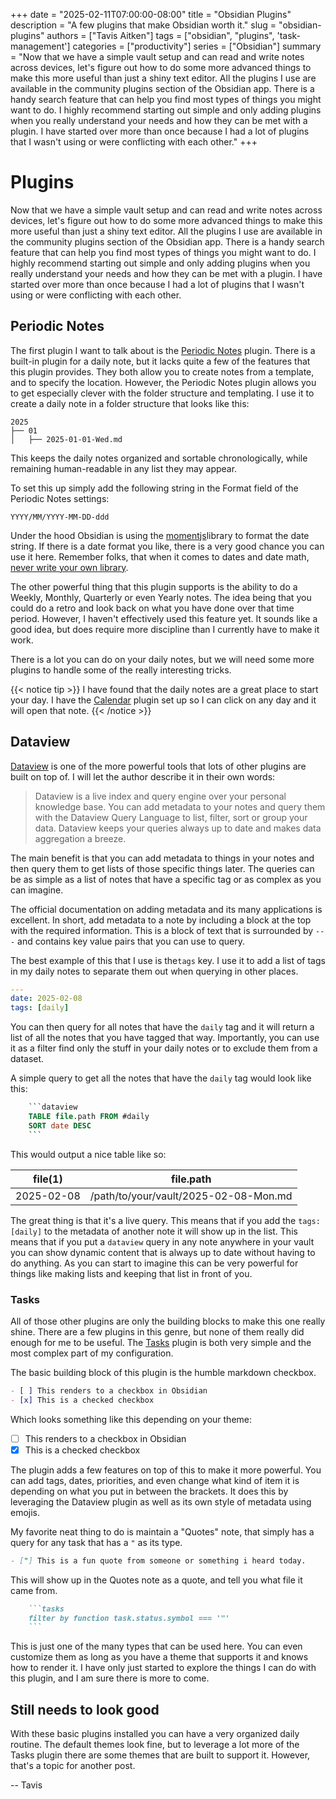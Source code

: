 +++
date = "2025-02-11T07:00:00-08:00"
title = "Obsidian Plugins"
description = "A few plugins that make Obsidian worth it."
slug = "obsidian-plugins"
authors = ["Tavis Aitken"]
tags = ["obsidian", "plugins", 'task-management']
categories = ["productivity"]
series = ["Obsidian"]
summary = "Now that we have a simple vault setup and can read and write notes across devices, let's figure out how to do some more advanced things to make this more useful than just a shiny text editor. All the plugins I use are available in the community plugins section of the Obsidian app. There is a handy search feature that can help you find most types of things you might want to do. I highly recommend starting out simple and only adding plugins when you really understand your needs and how they can be met with a plugin. I have started over more than once because I had a lot of plugins that I wasn't using or were conflicting with each other."
+++

# Plugins

Now that we have a simple vault setup and can read and write notes across devices, let's figure out how to do some more advanced things to make this more useful than just a shiny text editor. All the plugins I use are available in the community plugins section of the Obsidian app. There is a handy search feature that can help you find most types of things you might want to do. I highly recommend starting out simple and only adding plugins when you really understand your needs and how they can be met with a plugin. I have started over more than once because I had a lot of plugins that I wasn't using or were conflicting with each other.

## Periodic Notes

The first plugin I want to talk about is the [Periodic Notes](https://github.com/liamcain/obsidian-periodic-notes) plugin. There is a built-in plugin for a daily note, but it lacks quite a few of the features that this plugin provides. They both allow you to create notes from a template, and to specify the location. However, the Periodic Notes plugin allows you to get especially clever with the folder structure and templating. I use it to create a daily note in a folder structure that looks like this:

``` plaintext
2025
├── 01
│   ├── 2025-01-01-Wed.md
```

This keeps the daily notes organized and sortable chronologically, while remaining human-readable in any list they may appear.

To set this up simply add the following string in the Format field of the Periodic Notes settings:

``` plaintext
YYYY/MM/YYYY-MM-DD-ddd
```

Under the hood Obsidian is using the [momentjs](https://momentjs.com/docs/#/displaying/format/)library to format the date string. If there is a date format you like, there is a very good chance you can use it here. Remember folks, that when it comes to dates and date math, [never write your own library](https://www.youtube.com/watch?v=-5wpm-gesOY).

The other powerful thing that this plugin supports is the ability to do a Weekly, Monthly, Quarterly or even Yearly notes. The idea being that you could do a retro and look back on what you have done over that time period. However, I haven't effectively used this feature yet. It sounds like a good idea, but does require more discipline than I currently have to make it work.

There is a lot you can do on your daily notes, but we will need some more plugins to handle some of the really interesting tricks.

{{< notice tip >}}
I have found that the daily notes are a great place to start your day. I have the [Calendar](https://github.com/liamcain/obsidian-calendar-plugin) plugin set up so I can click on any day and it will open that note.
{{< /notice >}}

## Dataview

[Dataview](https://blacksmithgu.github.io/obsidian-dataview/) is one of the more powerful tools that lots of other plugins are built on top of. I will let the author describe it in their own words:

> Dataview is a live index and query engine over your personal knowledge base. You can add metadata to your notes and query them with the Dataview Query Language to list, filter, sort or group your data. Dataview keeps your queries always up to date and makes data aggregation a breeze.

The main benefit is that you can add metadata to things in your notes and then query them to get lists of those specific things later. The queries can be as simple as a list of notes that have a specific tag or as complex as you can imagine.

The official documentation on adding metadata and its many applications is excellent. In short, add metadata to a note by including a block at the top with the required information. This is a block of text that is surrounded by `---` and contains key value pairs that you can use to query.

The best example of this that I use is the`tags` key. I use it to add a list of tags in my daily notes to separate them out when querying in other places.

```yaml
---
date: 2025-02-08
tags: [daily]
```

You can then query for all notes that have the `daily` tag and it will return a list of all the notes that you have tagged that way. Importantly, you can use it as a filter find only the stuff in your daily notes or to exclude them from a dataset.

A simple query to get all the notes that have the `daily` tag would look like this:

```SQL
    ```dataview
    TABLE file.path FROM #daily
    SORT date DESC
    ```
```

This would output a nice table like so:

| file(1) | file.path |
| ------- | --------- |
| 2025-02-08 | /path/to/your/vault/2025-02-08-Mon.md |

The great thing is that it's a live query. This means that if you add the `tags: [daily]` to the metadata of another note it will show up in the list. This means that if you put a `dataview` query in any note anywhere in your vault you can show dynamic content that is always up to date without having to do anything. As you can start to imagine this can be very powerful for things like making lists and keeping that list in front of you.

### Tasks

All of those other plugins are only the building blocks to make this one really shine. There are a few plugins in this genre, but none of them really did enough for me to be useful.
The [Tasks](https://publish.obsidian.md/tasks/Introduction) plugin is both very simple and the most complex part of my configuration.

The basic building block of this plugin is the humble markdown checkbox.
```markdown
- [ ] This renders to a checkbox in Obsidian
- [x] This is a checked checkbox
```
Which looks something like this depending on your theme:
- [ ] This renders to a checkbox in Obsidian
- [x] This is a checked checkbox

The plugin adds a few features on top of this to make it more powerful. You can add tags, dates, priorities, and even change what kind of item it is depending on what you put in between the brackets. It does this by leveraging the Dataview plugin as well as its own style of metadata using emojis.

My favorite neat thing to do is maintain a "Quotes" note, that simply has a query for any task that has a `"` as its type.

```markdown
- ["] This is a fun quote from someone or something i heard today.
```

This will show up in the Quotes note as a quote, and tell you what file it came from.
```markdown
    ```tasks
    filter by function task.status.symbol === '"'
    ```
```

This is just one of the many types that can be used here. You can even customize them as long as you have a theme that supports it and knows how to render it.
I have only just started to explore the things I can do with this plugin, and I am sure there is more to come.

## Still needs to look good

With these basic plugins installed you can have a very organized daily routine. The default themes look fine, but to leverage a lot more of the Tasks plugin there are some themes that are built to support it. However, that's a topic for another post.

-- Tavis

